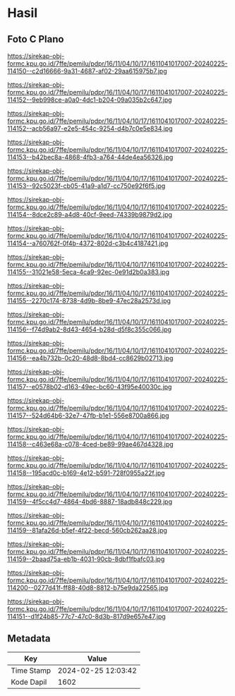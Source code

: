 # Hasil

## Foto C Plano

https://sirekap-obj-formc.kpu.go.id/7ffe/pemilu/pdpr/16/11/04/10/17/1611041017007-20240225-114150--c2d16666-9a31-4687-af02-29aa615975b7.jpg

https://sirekap-obj-formc.kpu.go.id/7ffe/pemilu/pdpr/16/11/04/10/17/1611041017007-20240225-114152--9eb998ce-a0a0-4dc1-b204-09a035b2c647.jpg

https://sirekap-obj-formc.kpu.go.id/7ffe/pemilu/pdpr/16/11/04/10/17/1611041017007-20240225-114152--acb56a97-e2e5-454c-9254-d4b7c0e5e834.jpg

https://sirekap-obj-formc.kpu.go.id/7ffe/pemilu/pdpr/16/11/04/10/17/1611041017007-20240225-114153--b42bec8a-4868-4fb3-a764-44de4ea56326.jpg

https://sirekap-obj-formc.kpu.go.id/7ffe/pemilu/pdpr/16/11/04/10/17/1611041017007-20240225-114153--92c5023f-cb05-41a9-a1d7-cc750e92f6f5.jpg

https://sirekap-obj-formc.kpu.go.id/7ffe/pemilu/pdpr/16/11/04/10/17/1611041017007-20240225-114154--8dce2c89-a4d8-40cf-9eed-74339b9879d2.jpg

https://sirekap-obj-formc.kpu.go.id/7ffe/pemilu/pdpr/16/11/04/10/17/1611041017007-20240225-114154--a760762f-0f4b-4372-802d-c3b4c4187421.jpg

https://sirekap-obj-formc.kpu.go.id/7ffe/pemilu/pdpr/16/11/04/10/17/1611041017007-20240225-114155--31021e58-5eca-4ca9-92ec-0e91d2b0a383.jpg

https://sirekap-obj-formc.kpu.go.id/7ffe/pemilu/pdpr/16/11/04/10/17/1611041017007-20240225-114155--2270c174-8738-4d9b-8be9-47ec28a2573d.jpg

https://sirekap-obj-formc.kpu.go.id/7ffe/pemilu/pdpr/16/11/04/10/17/1611041017007-20240225-114156--f74d9ab2-8d43-4654-b28d-d5f8c355c066.jpg

https://sirekap-obj-formc.kpu.go.id/7ffe/pemilu/pdpr/16/11/04/10/17/1611041017007-20240225-114156--ea4b732b-0c20-48d8-8bd4-cc8629b02713.jpg

https://sirekap-obj-formc.kpu.go.id/7ffe/pemilu/pdpr/16/11/04/10/17/1611041017007-20240225-114157--e0578b02-d163-49ec-bc60-43f95e40030c.jpg

https://sirekap-obj-formc.kpu.go.id/7ffe/pemilu/pdpr/16/11/04/10/17/1611041017007-20240225-114157--524d64b6-32e7-47fb-b1e1-556e8700a866.jpg

https://sirekap-obj-formc.kpu.go.id/7ffe/pemilu/pdpr/16/11/04/10/17/1611041017007-20240225-114158--c463e68a-c078-4ced-be89-99ae467d4328.jpg

https://sirekap-obj-formc.kpu.go.id/7ffe/pemilu/pdpr/16/11/04/10/17/1611041017007-20240225-114158--195acd0c-b169-4e12-b591-728f0955a22f.jpg

https://sirekap-obj-formc.kpu.go.id/7ffe/pemilu/pdpr/16/11/04/10/17/1611041017007-20240225-114159--4f5cc4d7-4864-4bd6-8887-18adb848c229.jpg

https://sirekap-obj-formc.kpu.go.id/7ffe/pemilu/pdpr/16/11/04/10/17/1611041017007-20240225-114159--81afa26d-b5ef-4f22-becd-560cb262aa28.jpg

https://sirekap-obj-formc.kpu.go.id/7ffe/pemilu/pdpr/16/11/04/10/17/1611041017007-20240225-114159--2baad75a-eb1b-4031-90cb-8dbf1fbafc03.jpg

https://sirekap-obj-formc.kpu.go.id/7ffe/pemilu/pdpr/16/11/04/10/17/1611041017007-20240225-114200--0277d41f-ff88-40d8-8812-b75e9da22565.jpg

https://sirekap-obj-formc.kpu.go.id/7ffe/pemilu/pdpr/16/11/04/10/17/1611041017007-20240225-114151--d1f24b85-77c7-47c0-8d3b-817d9e657e47.jpg


## Metadata

| Key        | Value               |
| ---------- | ------------------- |
| Time Stamp | 2024-02-25 12:03:42 |
| Kode Dapil | 1602                |



